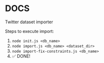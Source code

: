 # DOCS
Twitter dataset importer

Steps to execute import:
1. `node init.js <db_name>`
1. `node import.js <db_name> <dataset_dir>`
1. `node import-fix-constraints.js <db_name>`
1. ✅ DONE!

